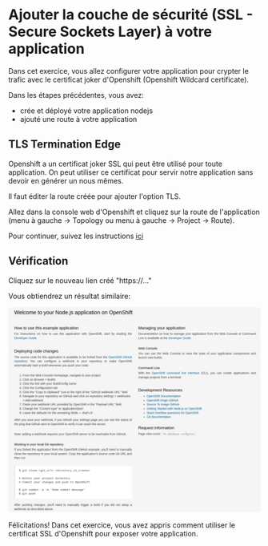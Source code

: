 # Ajouter la couche de sécurité (SSL - Secure Sockets Layer) à votre application
Dans cet exercice, vous allez configurer votre application pour crypter le trafic avec le certificat joker d'Openshift (Openshift Wildcard certificate).

Dans les étapes précédentes, vous avez:
- crée et déployé votre application nodejs
- ajouté une route à votre application

## TLS Termination Edge
Openshift a un certificat joker SSL qui peut être utilisé pour toute application. On peut utiliser ce certificat pour servir notre application sans devoir en générer un nous mêmes.

Il faut éditer la route créée pour ajouter l'option TLS.

Allez dans la console web d'Openshift et cliquez sur la route de l'application (menu à gauche -> Topology ou menu à gauche -> Project -> Route).

Pour continuer, suivez les instructions [ici](../../Readme-HandsOn.md#ajout-dune-couche-de-sécurité-pour-laccès-à-nos-applications-sur-le-web)

## Vérification
Cliquez sur le nouveau lien créé "https://..."

Vous obtiendrez un résultat similaire:

![ocp-nodejs-deploye-page](../Nodejs/images/ocp-deployed-nodejs-ui.png)

Félicitations! Dans cet exercice, vous avez appris comment utiliser le certificat SSL d'Openshift pour exposer votre application.
